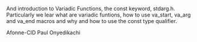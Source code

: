 And introduction to Variadic Functions, the const keyword, stdarg.h. Particularly we lear what are variadic funtions, how to use va_start, va_arg and va_end macros and why and how to use the const type qualifier.

Afonne-CID Paul Onyedikachi
